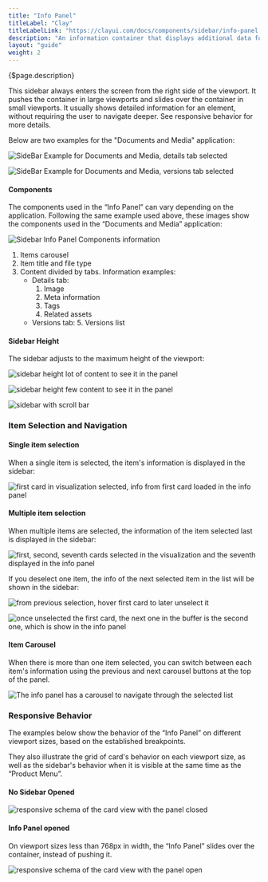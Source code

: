 ```yaml
---
title: "Info Panel"
titleLabel: "Clay"
titleLabelLink: "https://clayui.com/docs/components/sidebar/info-panel.html"
description: "An information container that displays additional data for the content displayed in the main visual area."
layout: "guide"
weight: 2
---
```


<div class="page-description">{$page.description}</div>

This sidebar always enters the screen from the right side of the viewport. It pushes the container in large viewports and slides over the container in small viewports. It usually shows detailed information for an element, without requiring the user to navigate deeper. See responsive behavior for more details.

Below are two examples for the "Documents and Media" application:

![SideBar Example for Documents and Media, details tab selected](../../../images/SidebarInfoPanelHeight1.jpg) 

![SideBar Example for Documents and Media, versions tab selected](../../../images/SidebarInfoPanelHeight2.jpg) 

#### Components

The components used in the “Info Panel” can vary depending on the application. Following the same example used above, these images show the components used in the “Documents and Media” application:

![Sidebar Info Panel Components information](../../../images/SidebarInfoPanelComponents.jpg) 

1. Items carousel
2. Item title and file type
3. Content divided by tabs. Information examples:
    - Details tab:
        1. Image
        2. Meta information
        3. Tags
        4. Related assets
    - Versions tab:
        5. Versions list

#### Sidebar Height

The sidebar adjusts to the maximum height of the viewport: 

![sidebar height lot of content to see it in the panel](../../../images/SidebarInfoPanelHeight1.jpg) 

![sidebar height few content to see it in the panel](../../../images/SidebarInfoPanelHeight2.jpg) 

![sidebar with scroll bar](../../../images/SidebarInfoPanelHeight3.jpg) 

### Item Selection and Navigation

#### Single item selection

When a single item is selected, the item's information is displayed in the sidebar:

![first card in visualization selected, info from first card loaded in the info panel](../../../images/SidebarInfoPanelSelectionSingle.jpg) 

#### Multiple item selection

When multiple items are selected, the information of the item selected last is displayed in the sidebar:

![first, second, seventh cards selected in the visualization and the seventh displayed in the info panel](../../../images/SidebarInfoPanelSelectionMulti1.jpg) 

If you deselect one item, the info of the next selected item in the list will be shown in the sidebar:

![from previous selection, hover first card to later unselect it](../../../images/SidebarInfoPanelSelectionMulti2.jpg) 

![once unselected the first card, the next one in the buffer is the second one, which is show in the info panel](../../../images/SidebarInfoPanelSelectionMulti3.jpg) 

#### Item Carousel

When there is more than one item selected, you can switch between each item's information using the previous and next carousel buttons at the top of the panel.

![The info panel has a carousel to navigate through the selected list](../../../images/SidebarInfoPanelCarousel1.jpg) 

### Responsive Behavior

The examples below show the behavior of the “Info Panel” on different viewport sizes, based on the established breakpoints.

They also illustrate the grid of card's behavior on each viewport size, as well as the sidebar's behavior when it is visible at the same time as the “Product Menu”.

#### No Sidebar Opened

![responsive schema of the card view with the panel closed](../../../images/SidebarInfoPanelRespIPClose.jpg) 


#### Info Panel opened

On viewport sizes less than 768px in width, the “Info Panel” slides over the container, instead of pushing it.

![responsive schema of the card view with the panel open](../../../images/SidebarInfoPanelRespIPOpen.jpg) 



